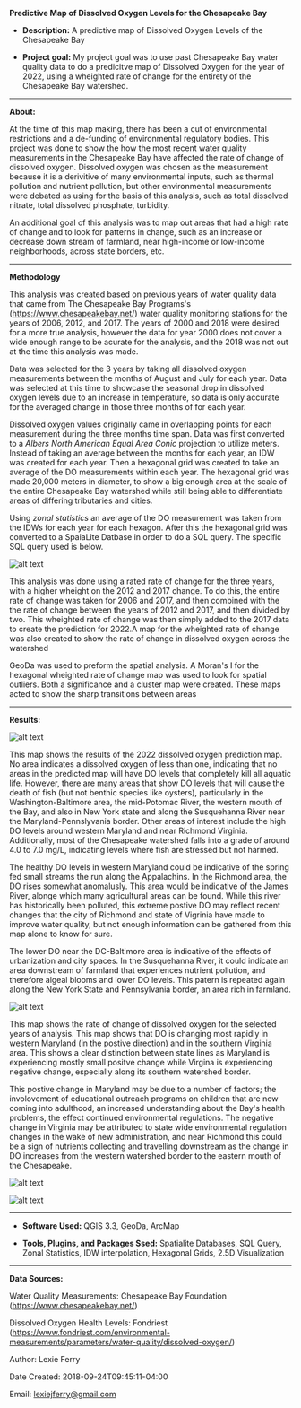 **Predictive Map of Dissolved Oxygen Levels for the Chesapeake Bay**

- **Description:** A predictive map of Dissolved Oxygen Levels of the Chesapeake Bay

- **Project goal:** My project goal was to use past Chesapeake Bay water quality data to do a predicitve map of Dissolved Oxygen for the year of 2022, using a wheighted rate of change for the entirety of the Chesapeake Bay watershed.
---

**About:** 

At the time of this map making, there has been a cut of environmental restrictions and a de-funding of environmental regulatory bodies. This project was done to show the how the most recent water quality measurements in the Chesapeake Bay have affected the rate of change of dissolved oxygen. Dissolved oxygen was chosen as the measurement because it is a derivitive of many environmental inputs, such as thermal pollution and nutrient pollution, but other environmental measurements were debated as using for the basis of this analysis, such as total dissolved nitrate, total dissolved phosphate, turbidity.

An additional goal of this analysis was to map out areas that had a high rate of change and to look for patterns in change, such as an increase or decrease down stream of farmland, near high-income or low-income neighborhoods, across state borders, etc.

---

**Methodology** 

This analysis was created based on previous years of water quality data that came from The Chesapeake Bay Programs's (https://www.chesapeakebay.net/) water quality monitoring stations for the years of 2006, 2012, and 2017. The years of 2000 and 2018 were desired for a more true analysis, however the data for year 2000 does not cover a wide enough range to be acurate for the analysis, and the 2018 was not out at the time this analysis was made.

Data was selected for the 3 years by taking all dissolved oxygen measurements between the months of August and July for each year. Data was selected at this time to showcase the seasonal drop in dissolved oxygen levels due to an increase in temperature, so data is only accurate for the averaged change in those three months of for each year.

Dissolved oxygen values originally came in overlapping points for each measurement during the three months time span. Data was first converted to a *Albers North American Equal Area Conic* projection to utilize meters. Instead of taking an average between the months for each year, an IDW was created for each year. Then a hexagonal grid was created to take an average of the DO measurements within each year. The hexagonal grid was made 20,000 meters in diameter, to show a big enough area at the scale of the entire Chesapeake Bay watershed while still being able to differentiate areas of differing tributaries and cities.

Using *zonal statistics* an average of the DO measurement was taken from the IDWs for each year for each hexagon. After this the hexagonal grid was converted to a SpaiaLite Datbase in order to do a SQL query. The specific SQL query used is below.

![alt text](https://github.com/lexiejferry/lexiejferry.github.io/blob/master/DOmap/SQL.JPG "SQL")

This analysis was done using a rated rate of change for the three years, with a higher wheight on the 2012 and 2017 change. To do this, the entire rate of change was taken for 2006 and 2017, and then combined with the the rate of change between the years of 2012 and 2017, and then divided by two. This wheighted rate of change was then simply added to the 2017 data to create the prediction for 2022.A map for the wheighted rate of change was also created to show the rate of change in dissolved oxygen across the watershed

GeoDa was used to preform the spatial analysis. A Moran's I for the hexagonal wheighted rate of change map was used to look for spatial outliers. Both a significance and a cluster map were created. These maps acted to show the sharp transitions between areas

---

**Results:** 

![alt text](https://github.com/lexiejferry/lexiejferry.github.io/blob/master/DOmap/DO_Prediction.png "Dissolved Oxygen Map")

This map shows the results of the 2022 dissolved oxygen prediction map. No area indicates a dissolved oxygen of less than one, indicating that no areas in the predicted map will have DO levels that completely kill all aquatic life. However, there are many areas that show DO levels that will cause the death of fish (but not benthic species like oysters), particularly in the Washington-Baltimore area, the mid-Potomac River, the western mouth of the Bay, and also in New York state and along the Susquehanna River near the Maryland-Pennslyvania border. Other areas of interest include the high DO levels around western Maryland and near Richmond Virginia. Additionally, most of the Chesapeake watershed falls into a grade of around 4.0 to 7.0 mg/L, indicating levels where fish are stressed but not harmed.

The healthy DO levels in western Maryland could be indicative of the spring fed small streams the run along the Appalachins. In the Richmond area, the DO rises somewhat anomalusly. This area would be indicative of the James River, alonge which many agricultural areas can be found. While this river has historically been polluted, this extreme postive DO may reflect recent changes that the city of Richmond and state of Vigrinia have made to improve water quality, but not enough information can be gathered from this map alone to know for sure.

The lower DO near the DC-Baltimore area is indicative of the effects of urbanization and city spaces. In the Susquehanna River, it could indicate an area downstream of farmland that experiences nutrient pollution, and therefore algeal blooms and lower DO levels. This patern is repeated again along the New York State and Pennsylvania border, an area rich in farmland.

![alt text](https://github.com/lexiejferry/lexiejferry.github.io/blob/master/DOmap/wheighted_change.png "Weighted Rate of Change Map")

This map shows the rate of change of dissolved oxygen for the selected years of analysis. This map shows that DO is changing most rapidly in western Maryland (in the postive direction) and in the southern Virginia area. This shows a clear distinction between state lines as Maryland is experiencing mostly small positve change while Virgina is experiencing negative change, especially along its southern watershed border.

This postive change in Maryland may be due to a number of factors; the involovement of educational outreach programs on children that are now coming into adulthood, an increased understanding about the Bay's health problems, the effect continued environmental regulations. The negative change in Virginia may be attributed to state wide environmental regulation changes in the wake of new administration, and near Richmond this could be a sign of nutrients collecting and travelling downstream as the change in DO increases from the western watershed border to the eastern mouth of the Chesapeake.

![alt text](https://github.com/lexiejferry/lexiejferry.github.io/blob/master/DOmap/cluster.JPG "GeoDa Cluster Map")

![alt text](https://github.com/lexiejferry/lexiejferry.github.io/blob/master/DOmap/significance.JPG "GeoDa Significance Map")

---

- **Software Used:** QGIS 3.3, GeoDa, ArcMap

- **Tools, Plugins, and Packages Ssed:** Spatialite Databases, SQL Query, Zonal Statistics, IDW interpolation, Hexagonal Grids, 2.5D Visualization

---

**Data Sources:**

Water Quality Measurements: Chesapeake Bay Foundation (https://www.chesapeakebay.net/)

Dissolved Oxygen Health Levels: Fondriest (https://www.fondriest.com/environmental-measurements/parameters/water-quality/dissolved-oxygen/)

Author: Lexie Ferry

Date Created:   2018-09-24T09:45:11-04:00

Email:  lexiejferry@gmail.com
